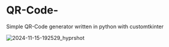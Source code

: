# QR-Code-
Simple QR-Code generator written in python with customtkinter


![2024-11-15-192529_hyprshot](https://github.com/user-attachments/assets/1dcbaf96-3a50-44f1-b259-0778828276a1)
